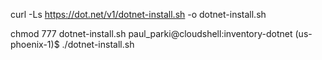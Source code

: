 




curl -Ls https://dot.net/v1/dotnet-install.sh -o dotnet-install.sh

chmod 777 dotnet-install.sh 
paul_parki@cloudshell:inventory-dotnet (us-phoenix-1)$ ./dotnet-install.sh 